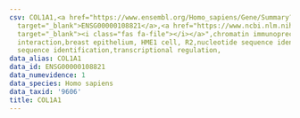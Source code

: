 ```yaml
---
csv: COL1A1,<a href="https://www.ensembl.org/Homo_sapiens/Gene/Summary?db=core;g=ENSG00000108821"
  target="_blank">ENSG00000108821</a>,<a href="https://www.ncbi.nlm.nih.gov/pubmed/22863008"
  target="_blank"><i class="fas fa-file"></i></a>",chromatin immunoprecipitation assay,direct
  interaction,breast epithelium, HME1 cell, R2,nucleotide sequence identification,nucleotide
  sequence identification,transcriptional regulation,
data_alias: COL1A1
data_id: ENSG00000108821
data_numevidence: 1
data_species: Homo sapiens
data_taxid: '9606'
title: COL1A1
---
```

